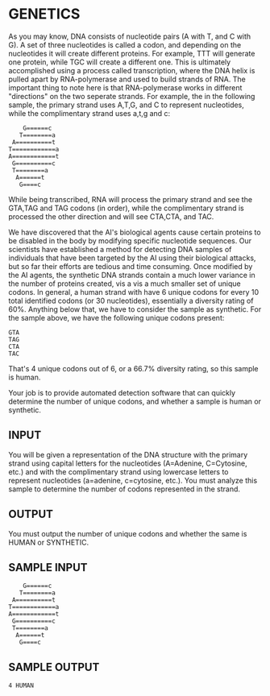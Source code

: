 <!-- RATING: MEDIUM -->
<!-- NAME: GENETICS -->
<!-- GENERATOR: generate.pl -->
# GENETICS

As you may know, DNA consists of nucleotide pairs (A with T, and C with G). A set of three nucleotides is called a codon, and depending on the nucleotides it will create different proteins. For example, TTT will generate one protein, while TGC will create a different one. This is ultimately accomplished using a process called transcription, where the DNA helix is pulled apart by RNA-polymerase and used to build strands of RNA. The important thing to note here is that RNA-polymerase works in different "directions" on the two seperate strands. For example, the in the following sample, the primary strand uses A,T,G, and C to represent nucleotides, while the complimentary strand uses a,t,g and c:

	    G======c  
	   T========a 
	 A==========t 
	T============a
	A============t
	 G==========c 
	 T========a   
	  A======t    
	   G====c    
   
While being transcribed, RNA will process the primary strand and see the GTA,TAG and TAG codons (in order), while the complimentary strand is processed the other direction and will see CTA,CTA, and TAC.

We have discovered that the AI's biological agents cause certain proteins to be disabled in the body by modifying specific nucleotide sequences. Our scientists have established a method for detecting DNA samples of individuals that have been targeted by the AI using their biological attacks, but so far their efforts are tedious and time consuming. Once modified by the AI agents, the synthetic DNA strands contain a much lower variance in the number of proteins created, vis a vis a much smaller set of unique codons. In general, a human strand with have 6 unique codons for every 10 total identified codons (or 30 nucleotides), essentially a diversity rating of 60%. Anything below that, we have to consider the sample as synthetic. For the sample above, we have the following unique codons present:

	GTA
	TAG
	CTA
	TAC

That's 4 unique codons out of 6, or a 66.7% diversity rating, so this sample is human.

Your job is to provide automated detection software that can quickly determine the number of unique codons, and whether a sample is human or synthetic. 

## INPUT
You will be given a representation of the DNA structure with the primary strand using capital letters for the nucleotides (A=Adenine, C=Cytosine, etc.) and with the complimentary strand using lowercase letters to represent nucleotides (a=adenine, c=cytosine, etc.). You must analyze this sample to determine the number of codons represented in the strand.

## OUTPUT
You must output the number of unique codons and whether the same is HUMAN or SYNTHETIC.

## SAMPLE INPUT
	    G======c  
	   T========a 
	 A==========t 
	T============a
	A============t
	 G==========c 
	 T========a   
	  A======t    
	   G====c    

## SAMPLE OUTPUT
	4 HUMAN
